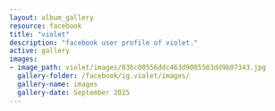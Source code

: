```yaml
---
layout: album_gallery
resource: facebook
title: "violet"
description: "facebook user profile of violet."
active: gallery
images:
- image_path: violet/images/036c00556ddc463d9005583dd9b07343.jpg
  gallery-folder: /facebook/ig.violet/images/
  gallery-name: images
  gallery-date: September 2025
---
```

